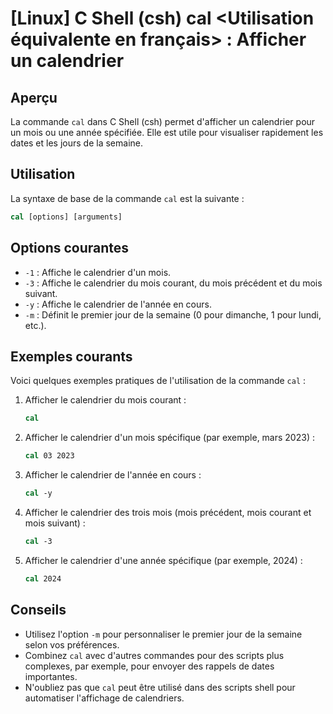 # [Linux] C Shell (csh) cal <Utilisation équivalente en français> : Afficher un calendrier

## Aperçu
La commande `cal` dans C Shell (csh) permet d'afficher un calendrier pour un mois ou une année spécifiée. Elle est utile pour visualiser rapidement les dates et les jours de la semaine.

## Utilisation
La syntaxe de base de la commande `cal` est la suivante :

```csh
cal [options] [arguments]
```

## Options courantes
- `-1` : Affiche le calendrier d'un mois.
- `-3` : Affiche le calendrier du mois courant, du mois précédent et du mois suivant.
- `-y` : Affiche le calendrier de l'année en cours.
- `-m` : Définit le premier jour de la semaine (0 pour dimanche, 1 pour lundi, etc.).

## Exemples courants
Voici quelques exemples pratiques de l'utilisation de la commande `cal` :

1. Afficher le calendrier du mois courant :
   ```csh
   cal
   ```

2. Afficher le calendrier d'un mois spécifique (par exemple, mars 2023) :
   ```csh
   cal 03 2023
   ```

3. Afficher le calendrier de l'année en cours :
   ```csh
   cal -y
   ```

4. Afficher le calendrier des trois mois (mois précédent, mois courant et mois suivant) :
   ```csh
   cal -3
   ```

5. Afficher le calendrier d'une année spécifique (par exemple, 2024) :
   ```csh
   cal 2024
   ```

## Conseils
- Utilisez l'option `-m` pour personnaliser le premier jour de la semaine selon vos préférences.
- Combinez `cal` avec d'autres commandes pour des scripts plus complexes, par exemple, pour envoyer des rappels de dates importantes.
- N'oubliez pas que `cal` peut être utilisé dans des scripts shell pour automatiser l'affichage de calendriers.